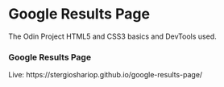 <h1><b>Google Results Page</b></h1>

The Odin Project
HTML5 and CSS3 basics and DevTools used.


<h3><b>Google Results Page</b></h3>
Live:
https://stergioshariop.github.io/google-results-page/
